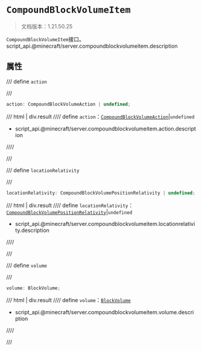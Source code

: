 # `CompoundBlockVolumeItem`

> 文档版本：1.21.50.25

`CompoundBlockVolumeItem`接口。script_api.@minecraft/server.compoundblockvolumeitem.description

## 属性

/// define
`action`


///

```js
action: CompoundBlockVolumeAction | undefined;
```

/// html | div.result
//// define
`action`：[`CompoundBlockVolumeAction`](./compoundblockvolumeaction.md)|`undefined`

- script_api.@minecraft/server.compoundblockvolumeitem.action.description


////

///


/// define
`locationRelativity`


///

```js
locationRelativity: CompoundBlockVolumePositionRelativity | undefined;
```

/// html | div.result
//// define
`locationRelativity`：[`CompoundBlockVolumePositionRelativity`](./compoundblockvolumepositionrelativity.md)|`undefined`

- script_api.@minecraft/server.compoundblockvolumeitem.locationrelativity.description


////

///


/// define
`volume`


///

```js
volume: BlockVolume;
```

/// html | div.result
//// define
`volume`：[`BlockVolume`](./blockvolume.md)

- script_api.@minecraft/server.compoundblockvolumeitem.volume.description


////

///


